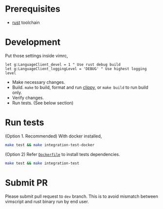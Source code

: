 # Prerequisites

- [rust] toolchain

[rust]: https://www.rust-lang.org

# Development

Put those settings inside vimrc,

```vim
let g:LanguageClient_devel = 1 " Use rust debug build
let g:LanguageClient_loggingLevel = 'DEBUG' " Use highest logging level
```

- Make necessary changes.
- Build. `make` to build, format and run [clippy], or `make build` to run build only.
- Verify changes.
- Run tests. (See below section)

[clippy]: https://github.com/rust-lang-nursery/rust-clippy

# Run tests

(Option 1. Recommended) With docker installed,

```sh
make test && make integration-test-docker
```

(Option 2) Refer [`Dockerfile`](Dockerfile) to install tests dependencies.

```sh
make test && make integration-test
```

# Submit PR

Please submit pull request to `dev` branch. This is to avoid mismatch between
vimscript and rust binary run by end user.
